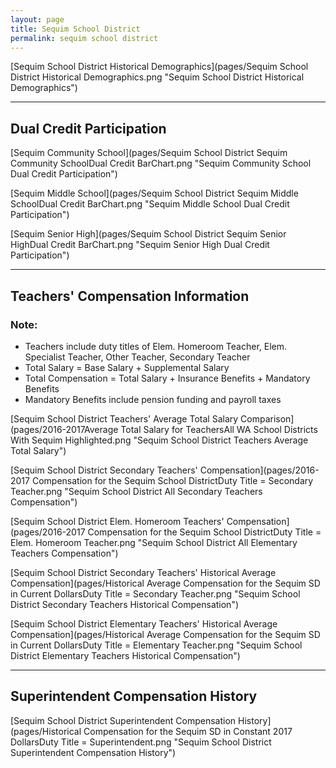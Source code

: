 ```yaml
---
layout: page
title: Sequim School District
permalink: sequim school district
---
```



[Sequim School District Historical Demographics](pages/Sequim School District Historical Demographics.png "Sequim School District Historical Demographics")

___

## Dual Credit Participation

[Sequim Community School](pages/Sequim School District Sequim Community SchoolDual Credit BarChart.png "Sequim Community School Dual Credit Participation")

[Sequim Middle School](pages/Sequim School District Sequim Middle SchoolDual Credit BarChart.png "Sequim Middle School Dual Credit Participation")

[Sequim Senior High](pages/Sequim School District Sequim Senior HighDual Credit BarChart.png "Sequim Senior High Dual Credit Participation")


___

## Teachers' Compensation Information
### Note:
- Teachers include duty titles of Elem. Homeroom Teacher, Elem. Specialist Teacher, Other Teacher, Secondary Teacher
- Total Salary = Base Salary + Supplemental Salary
- Total Compensation = Total Salary + Insurance Benefits + Mandatory Benefits
- Mandatory Benefits include pension funding and payroll taxes

[Sequim School District Teachers' Average Total Salary Comparison](pages/2016-2017Average Total Salary for TeachersAll WA School Districts With Sequim Highlighted.png "Sequim School District Teachers Average Total Salary")

[Sequim School District Secondary Teachers' Compensation](pages/2016-2017 Compensation for the Sequim School DistrictDuty Title = Secondary Teacher.png "Sequim School District All Secondary Teachers Compensation")

[Sequim School District Elem. Homeroom Teachers' Compensation](pages/2016-2017 Compensation for the Sequim School DistrictDuty Title = Elem. Homeroom Teacher.png "Sequim School District All Elementary Teachers Compensation")

[Sequim School District Secondary Teachers' Historical Average Compensation](pages/Historical Average Compensation for the Sequim SD in Current DollarsDuty Title = Secondary Teacher.png "Sequim School District Secondary Teachers Historical Compensation")

[Sequim School District Elementary Teachers' Historical Average Compensation](pages/Historical Average Compensation for the Sequim SD in Current DollarsDuty Title = Elementary Teacher.png "Sequim School District Elementary Teachers Historical Compensation")


___

## Superintendent Compensation History

[Sequim School District Superintendent Compensation History](pages/Historical Compensation for the Sequim SD in Constant 2017 DollarsDuty Title = Superintendent.png "Sequim School District Superintendent Compensation History")

